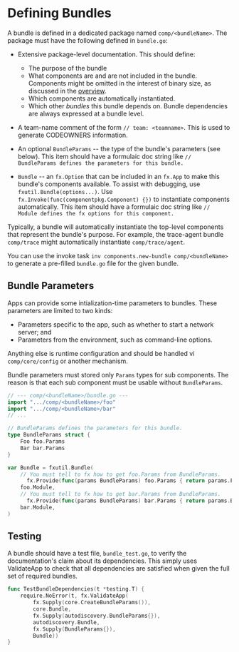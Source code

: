 # Defining Bundles

A bundle is defined in a dedicated package named `comp/<bundleName>`.
The package must have the following defined in `bundle.go`:

 * Extensive package-level documentation.
   This should define:

     * The purpose of the bundle
     * What components are and are not included in the bundle.
       Components might be omitted in the interest of binary size, as discussed in the [overview](./components.md).
     * Which components are automatically instantiated.
     * Which other _bundles_ this bundle depends on.
       Bundle dependencies are always expressed at a bundle level.

 * A team-name comment of the form `// team: <teamname>`.
   This is used to generate CODEOWNERS information.

 * An optional `BundleParams` -- the type of the bundle's parameters (see below).
   This item should have a formulaic doc string like `// BundleParams defines the parameters for this bundle.`

 * `Bundle` -- an `fx.Option` that can be included in an `fx.App` to make this bundle's components available.
   To assist with debugging, use `fxutil.Bundle(options...)`.
   Use `fx.Invoke(func(componentpkg.Component) {})` to instantiate components automatically.
   This item should have a formulaic doc string like `// Module defines the fx options for this component.`

Typically, a bundle will automatically instantiate the top-level components that represent the bundle's purpose.
For example, the trace-agent bundle `comp/trace` might automatically instantiate `comp/trace/agent`.

You can use the invoke task `inv components.new-bundle comp/<bundleName>` to generate a pre-filled `bundle.go` file for the given bundle.

## Bundle Parameters

Apps can provide some intialization-time parameters to bundles.
These parameters are limited to two kinds:

 * Parameters specific to the app, such as whether to start a network server; and
 * Parameters from the environment, such as command-line options.

Anything else is runtime configuration and should be handled vi `comp/core/config` or another mechanism.

Bundle parameters must stored only `Params` types for sub components. The reason is that each sub component 
must be usable without `BundleParams`.

```go
// --- comp/<bundleName>/bundle.go ---
import ".../comp/<bundleName>/foo"
import ".../comp/<bundleName>/bar"
// ...

// BundleParams defines the parameters for this bundle.
type BundleParams struct {
    Foo foo.Params
    Bar bar.Params
}

var Bundle = fxutil.Bundle(
    // You must tell to fx how to get foo.Params from BundleParams.
	  fx.Provide(func(params BundleParams) foo.Params { return params.Foo }),
    foo.Module,
    // You must tell to fx how to get bar.Params from BundleParams.
	  fx.Provide(func(params BundleParams) bar.Params { return params.Bar }),
    bar.Module,
)
```

## Testing

A bundle should have a test file, `bundle_test.go`, to verify the documentation's claim about its dependencies.
This simply uses ValidateApp to check that all dependencies are satisfied when given the full set of required bundles.

```go
func TestBundleDependencies(t *testing.T) {
	require.NoError(t, fx.ValidateApp(
		fx.Supply(core.CreateBundleParams()),
		core.Bundle,
		fx.Supply(autodiscovery.BundleParams{}),
		autodiscovery.Bundle,
		fx.Supply(BundleParams{}),
		Bundle))
}
```
